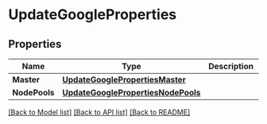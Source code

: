 # UpdateGoogleProperties

## Properties
Name | Type | Description | Notes
------------ | ------------- | ------------- | -------------
**Master** | [**UpdateGooglePropertiesMaster**](UpdateGoogleProperties_master.md) |  | [optional] 
**NodePools** | [**UpdateGooglePropertiesNodePools**](UpdateGoogleProperties_nodePools.md) |  | [optional] 

[[Back to Model list]](../README.md#documentation-for-models) [[Back to API list]](../README.md#documentation-for-api-endpoints) [[Back to README]](../README.md)


